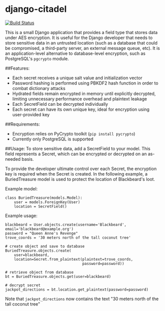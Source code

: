 django-citadel
==============
[![Build Status](https://travis-ci.org/mypetyak/django-citadel.svg?branch=master)](https://travis-ci.org/mypetyak/django-citadel)

This is a small Django application that provides a field type that stores data under AES encryption. It is useful
for the Django developer that needs to store sensitive data in an untrusted location (such as a database that could
be compromised, a third-party server, an external message queue, etc). It is an application-level alternative to
database-level encryption, such as PostgreSQL's `pgcrypto` module.

##Features:
- Each secret receives a unique salt value and initialization vector
- Password hashing is performed using PBKDF2 hash function in order to combat dictionary attacks
- Hydrated fields remain encrypted in memory until explicitly decrypted, limiting unnecessary performance
overhead and plaintext leakage
- Each SecretField can be decrypted individually
- Each secret can have its own unique key, ideal for encryption using user-provided key

##Requirements:
- Encryption relies on PyCrypto toolkit (`pip install pycrypto`)
- Currently only PostgreSQL is supported

##Usage:
To store sensitive data, add a SecretField to your model. This field represents a Secret, which can be
encrypted or decrypted on an as-needed basis.

To provide the developer ultimate control over each Secret, 
the encryption key is required when the Secret is created. In the following example,
a BuriedTreasure model is used to protect the location of Blackbeard's loot. 

Example model:

```
class BuriedTreasure(models.Model):
    user = models.ForeignKey(User)
    location = SecretField()
```

Example usage:

```
blackbeard = User.objects.create(username='Blackbeard', email='blackbeard@example.org')
password = "Queen Anne's Revenge"
trove_coords = '30 meters north of the tall coconut tree'

# create object and save to database
BuriedTreasure.objects.create(
    user=blackbeard,
    location=Secret.from_plaintext(plaintext=trove_coords,
                                   password=password))

# retrieve object from database
bt = BuriedTreasure.objects.get(user=blackbeard)

# decrypt secret
jackpot_directions = bt.location.get_plaintext(password=password)
```

Note that `jackpot_directions` now contains the text "30 meters north of the tall coconut tree"
